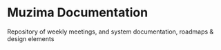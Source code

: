 Muzima Documentation
=============

Repository of weekly meetings, and system documentation, roadmaps &amp; design elements
